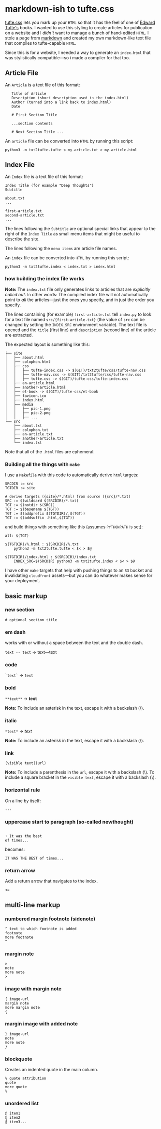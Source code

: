 # markdown-ish to tufte.css

[tufte.css](https://edwardtufte.github.io/tufte-css/) lets you mark up your `HTML` so that it has
the feel of one of [Edward Tufte's](https://en.wikipedia.org/wiki/Edward_Tufte)
books. I wanted to use this styling to create articles for publication
on a website and I *didn't* want to manage a bunch of hand-edited `HTML`.
I stole a page from [markdown](https://www.markdownguide.org/) and created
my own markdown-like text file that compiles to tufte-capable `HTML`.

Since this is for a website, I needed a way to generate an `index.html`
that was stylistically compatible&mdash;so i made a compiler for that too.

## Article File

An `Article` is a text file of this format:

```
   Title of Article
   Description (short description used in the index.html)
   Author (turned into a link back to index.html)
   Date

   # First Section Title

   ...section contents

   # Next Section Title ...
```

An `article` file can be converted into `HTML` by running this script:

`python3 -m txt2tufte.tufte < my-article.txt > my-article.html`

## Index File

An `Index` file is a text file of this format:

```
Index Title (for example "Deep Thoughts")
Subtitle

about.txt
...

first-article.txt
second-article.txt
...
```

The lines following the `Subtitle` are optional special links that appear
to the right of the `Index Title` as small menu items that might be 
useful to describe the site.

The lines following the `menu items` are article file names.

An `index` file can be converted into `HTML` by running this script:

`python3 -m txt2tufte.index < index.txt > index.html`

### how building the index file works

**Note:** The `index.txt` file only generates links to articles that
are *explicitly called out*. In other words: The compiled index
file will not automatically point to *all* the articles&mdash;just the
ones you specify, and in just the order you specify.

The lines containing (for example) `first-article.txt`
tell `index.py` to look for a text file
named `src/{first-article.txt}` (the value of `src` can be changed by
setting the `INDEX_SRC` environment variable).
The text file is opened and the `title` (first line) and
`description` (second line)
of the article
are extracted.

The expected layout is something like this:

```
├── site
│   ├── about.html
│   ├── colophon.html
│   ├── css
│   │   ├── tufte-index.css -> $(GIT)/txt2tufte/css/tufte-nav.css
│   │   ├── tufte-nav.css -> $(GIT)/txt2tufte/css/tufte-nav.css
│   │   ├── tufte.css -> $(GIT)/tufte-css/tufte-index.css
│   ├── an-article.html
│   ├── another-article.html
│   ├── et-book -> $(GIT)/tufte-css/et-book
│   ├── favicon.ico
│   ├── index.html
│   ├── media
│   │   ├── pic-1.png
│   │   ├── pic-2.png
│   │   ├── ...
└── src
    ├── about.txt
    ├── colophon.txt
    ├── an-article.txt
    ├── another-article.txt
    └── index.txt
```

Note that all of the `.html` files are ephemeral.

### Building all the things with `make`

I use a `Makefile` with this code to automatically derive `html` targets:

```
SRCDIR := src
TGTDIR := site

# derive targets ({site}/*.html) from source ({src}/*.txt)
SRC := $(wildcard $(SRCDIR)/*.txt)
TGT := $(notdir $(SRC))
TGT := $(basename $(TGT))
TGT := $(addprefix $(TGTDIR)/,$(TGT))
TGT := $(addsuffix .html,$(TGT))
```

and build things with something like this (assumes `PYTHONPATH` is set):

```
all: $(TGT)

$(TGTDIR)/%.html : $(SRCDIR)/%.txt
	python3 -m txt2tufte.tufte < $< > $@

$(TGTDIR)/index.html : $(SRCDIR)/index.txt
	INDEX_SRC=$(SRCDIR) python3 -m txt2tufte.index < $< > $@
```

I have other `make` targets that help with pushing things
to an `S3` bucket and invalidating `cloudfront` assets&mdash;but
you can do whatever makes sense for your deployment.

## basic markup

### new section

`# optional section title`

### em dash
works with or without a space between the text and the double dash.

`text -- text` &rarr; text&mdash;text

### code

`` `text` `` &rarr; `text`

### bold
`**text**` &rarr; **text**

**Note:** To include an asterisk in the text, escape it with a backslash (\\).

### italic
`*test*` &rarr; *text*

**Note:** To include an asterisk in the text, escape it with a backslash (\\).

### link
`[visible text](url)`

**Note:** To include a parenthesis in the `url`, escape it with a backslash (\\).
To include a square bracket in the `visible text`, escape it with a backslash (\\).

### horizontal rule
On a line by itself:

`---`

### uppercase start to paragraph (so-called newthought)
```

+ It was the best
of times...
```

becomes:

`IT WAS THE BEST of times...`

### return arrow
Add a return arrow that navigates to the index.

`<=`

## multi-line markup

### numbered margin footnote (sidenote)

```
^ text to which footnote is added
footnote
more footnote
^
```

### margin note
```
>
note
more note
>
```

### image with margin note
```
{ image-url
margin note
more margin note
{
```

### margin image with added note
```
} image-url
note
more note
}
```

### blockquote
Creates an indented quote in the main column.

```
% quote attribution
quote
more quote
%
```

### unordered list

```
@ item1
@ item2
@ item3...
```